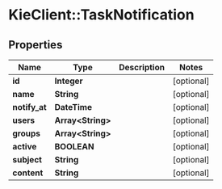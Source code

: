 # KieClient::TaskNotification

## Properties
Name | Type | Description | Notes
------------ | ------------- | ------------- | -------------
**id** | **Integer** |  | [optional] 
**name** | **String** |  | [optional] 
**notify_at** | **DateTime** |  | [optional] 
**users** | **Array&lt;String&gt;** |  | [optional] 
**groups** | **Array&lt;String&gt;** |  | [optional] 
**active** | **BOOLEAN** |  | [optional] 
**subject** | **String** |  | [optional] 
**content** | **String** |  | [optional] 


